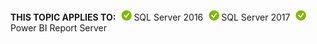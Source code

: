 **THIS TOPIC APPLIES TO:**![yes](media/yes.png)SQL Server 2016![yes](media/yes.png)SQL Server 2017![yes](media/yes.png)Power BI Report Server